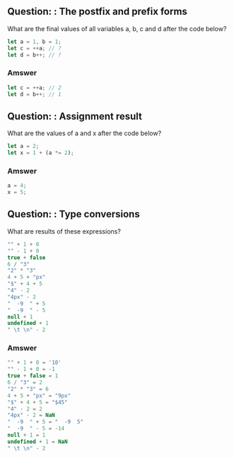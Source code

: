 ## Question: : The postfix and prefix forms

What are the final values of all variables a, b, c and d after the code below?
```javascript
let a = 1, b = 1;
let c = ++a; // ?
let d = b++; // ?
```

### Amswer

```javascript
let c = ++a; // 2
let d = b++; // 1
```

## Question: : Assignment result

What are the values of a and x after the code below?

```javascript
let a = 2;
let x = 1 + (a *= 2);
```

### Amswer

```javascript
a = 4;
x = 5;
```

## Question: : Type conversions

What are results of these expressions?

```javascript
"" + 1 + 0
"" - 1 + 0 
true + false
6 / "3"
"2" * "3"
4 + 5 + "px"
"$" + 4 + 5
"4" - 2
"4px" - 2
"  -9  " + 5
"  -9  " - 5
null + 1
undefined + 1
" \t \n" - 2
```

### Amswer

```javascript
"" + 1 + 0 = '10'
"" - 1 + 0 = -1
true + false = 1
6 / "3" = 2
"2" * "3" = 6
4 + 5 + "px" = "9px"
"$" + 4 + 5 = "$45"
"4" - 2 = 2
"4px" - 2 = NaN
"  -9  " + 5 = "  -9  5"
"  -9  " - 5 = -14
null + 1 = 1
undefined + 1 = NaN
" \t \n" - 2
```


